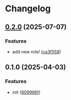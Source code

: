 # Changelog

## [0.2.0](https://github.com/steelesh/steelesh.dev/compare/v0.1.0...v0.2.0) (2025-07-07)


### Features

* add new role! ([ca3f558](https://github.com/steelesh/steelesh.dev/commit/ca3f55840907b1a9cd053283ecb4cc869d137c42))

## 0.1.0 (2025-04-03)


### Features

* init ([809996f](https://github.com/steelesh/steelesh.dev/commit/809996f1542e8c6f4ce102a3d36a4ad284142221))
